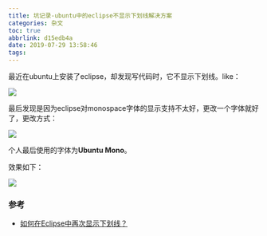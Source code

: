 ```yaml
---
title: 坑记录-ubuntu中的eclipse不显示下划线解决方案
categories: 杂文
toc: true
abbrlink: d15edb4a
date: 2019-07-29 13:58:46
tags:
---
```


最近在ubuntu上安装了eclipse，却发现写代码时，它不显示下划线。like：

![](https://ae01.alicdn.com/kf/Hf312184e2fca45b7a6bc89beb8678a13T.jpg)

最后发现是因为eclipse对monospace字体的显示支持不太好，更改一个字体就好了，更改方式：
<!-- more -->
![](https://ae01.alicdn.com/kf/H4432039bb95c45a2b31ed9afdeab0967Z.jpg)

个人最后使用的字体为**Ubuntu Mono**。

效果如下：

![](https://ae01.alicdn.com/kf/Hb6171a9ec53e4c95b1129ecb1b0ff330t.jpg)

### 参考

- [如何在Eclipse中再次显示下划线？](http://cn.voidcc.com/question/p-hfunjcya-cw.html)
